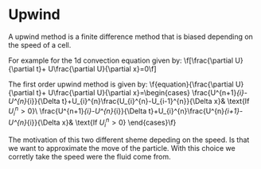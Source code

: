 Upwind
======

A upwind method is a finite difference method that is biased depending on the speed of a cell.

For example for the 1d convection equation given by:
\f[\frac{\partial U}{\partial t}+ U\frac{\partial U}{\partial x}=0\f]

The first order upwind method is given by:
\f{equation}{\frac{\partial U}{\partial t}+ U\frac{\partial U}{\partial x}=\begin{cases} \frac{U^{n+1}_{i}-U^{n}_{i}}{\Delta
t}+U_{i}^{n}\frac{U_{i}^{n}-U_{i-1}^{n}}{\Delta x}&
\text{If $U_{i}^{n}>0$}\\
\frac{U^{n+1}_{i}-U^{n}_{i}}{\Delta
t}+U_{i}^{n}\frac{U^{n}_{i+1}-U^{n}_{i}}{\Delta x}&
\text{If $U_{i}^{n}>0$}
\end{cases}\f}

The motivation of this two different sheme depeding on the speed. Is that we
want to approximate the move of the particle. With this choice we corretly
take the speed were the fluid come from.
